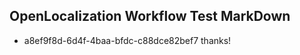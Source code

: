 ## OpenLocalization Workflow Test MarkDown
* a8ef9f8d-6d4f-4baa-bfdc-c88dce82bef7 thanks!

<!--HONumber=Jul16_HO5-->


